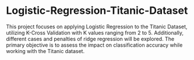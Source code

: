 # Logistic-Regression-Titanic-Dataset
This project focuses on applying Logistic Regression to the Titanic Dataset, utilizing K-Cross Validation with K values ranging from 2 to 5. Additionally, different cases and penalties of ridge regression will be explored. The primary objective is to assess the impact on classification accuracy while working with the Titanic dataset. 

